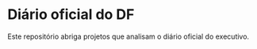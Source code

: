 # Diário oficial do DF

Este repositório abriga projetos que analisam o diário oficial do executivo.
